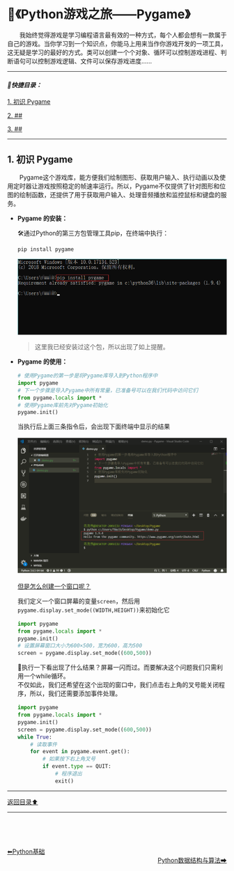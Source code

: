 # 💬《Python游戏之旅——Pygame》  
&emsp;&emsp;我始终觉得游戏是学习编程语言最有效的一种方式，每个人都会想有一款属于自己的游戏。当你学习到一个知识点，你能马上用来当作你游戏开发的一项工具，这无疑是学习的最好的方式。类可以创建一个个对象、循环可以控制游戏进程、判断语句可以控制游戏逻辑、文件可以保存游戏进度……

---

#### *📑快捷目录：*
[1. 初识 Pygame](#1)

[2. ##](#2)

[3. ##](#3)

---

<a name="1"></a>
## 1. 初识 Pygame
&emsp;&emsp;Pygame这个游戏库，能方便我们绘制图形、获取用户输入、执行动画以及使用定时器让游戏按照稳定的帧速率运行。所以，Pygame不仅提供了针对图形和位图的绘制函数，还提供了用于获取用户输入、处理音频播放和监控鼠标和键盘的服务。

+ **Pygame 的安装：**

  🛠通过Python的第三方包管理工具pip，在终端中执行：
  ```python
  pip install pygame
  ```
  <img src="pics/1.1.png" width="600">
  
  > 这里我已经安装过这个包，所以出现了如上提醒。
+ **Pygame 的使用：**

  ```python
  # 使用Pygame的第一步是将Pygame库导入到Python程序中
  import pygame
  # 下一个步骤是导入Pygame中所有常量，已准备号可以在我们代码中访问它们
  from pygame.locals import *
  # 使用Pygame库前先对Pygame初始化
  pygame.init()
  ```
  当执行后上面三条指令后，会出现下面终端中显示的结果
  <br><br><img src="pics/1.2.png" width="800"><br><br>
  [但是怎么创建一个窗口呢？](#answer)
  
  <a name="answer"></a>
  我们定义一个窗口屏幕的变量`screen`，然后用`pygame.display.set_mode((WIDTH,HEIGHT))`来初始化它
  ```python
  import pygame
  from pygame.locals import *
  pygame.init()
  # 设置屏幕窗口大小为600×500，宽为600，高为500
  screen = pygame.display.set_mode((600,500))
  ```
  🐌执行一下看出现了什么结果？屏幕一闪而过。而要解决这个问题我们只需利用一个while循环。<br>
  不仅如此，我们还希望在这个出现的窗口中，我们点击右上角的叉号能关闭程序，所以，我们还需要添加事件处理。
  ```python
  import pygame
  from pygame.locals import *
  pygame.init()
  screen = pygame.display.set_mode((600,500))
  while True:
      # 读取事件
      for event in pygame.event.get():
          # 如果按下右上角叉号
          if event.type == QUIT:
              # 程序退出
              exit()
  ```

---

[返回目录⬆](#快捷目录)

---

<br><br><br>
<div align="left">
    <a href="../step1-Python-basis">⬅Python基础</a>
</div>
<div align="right">
    <a href="../step3-Algorithm">Python数据结构与算法➡</a>
</div>


